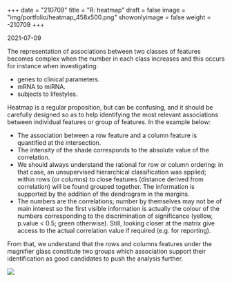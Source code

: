 +++
date = "210709"
title = "R: heatmap"
draft = false
image = "img/portfolio/heatmap_458x500.png"
showonlyimage = false
weight = -210709
+++

2021-07-09

<!--more-->

The representation of associations between two classes of features becomes
complex when the number in each class increases and this occurs for instance
when investigating:

- genes to clinical parameters.
- mRNA to miRNA.
- subjects to lifestyles.

Heatmap is a regular proposition, but can be confusing, and it should be
carefully designed so as to help identifying the most relevant associations
between individual features or group of features. In the example below:

- The association between a row feature and a column feature is quantified at
  the intersection.
- The intensity of the shade corresponds to the absolute value of the
  correlation.
- We should always understand the rational for row or column ordering:
  in that case, an unsupervised hierarchical classification was applied;
  within rows (or columns) to close features (distance derived from correlation)
  will be found grouped together. The information is supported by the addition
  of the dendrogram in the margins.
- The numbers are the correlations; number by themselves may not
  be of main interest so the first visible information is actually
  the colour of the numbers corresponding to the discrimination of significance
  (yellow, p.value &lt; 0.5; green otherwise). Still, looking closer at the
  matrix give access to the actual correlation value if required (e.g. for
  reporting).
 
From that, we understand that the rows and columns features under the
magnifier glass constitute two groups which association support their
identification as good candidates to push the analysis further.

![](../../img/portfolio/heatmap.png)

[modeline]: # ( vim: set foldlevel=0 spell spelllang=en_gb: )
